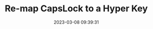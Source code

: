 ---
url: https://twitter.com/wesbos/status/1633189900332969988
title: Re-map CapsLock to a Hyper Key
description: Need to consider doing this. Currently, Caps Lock is a big, never-used waste of space on my keyboard.
tags:
- optimization
source: Wes Bos
date: 2023-03-08 09:39:31
---